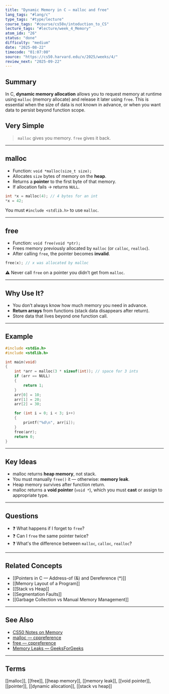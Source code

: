 ```yaml
---
title: "Dynamic Memory in C — malloc and free"  
lang_tags: "#lang/c"                                        
type_tags: "#type/lecture"                                      
course_tags: "#course/cs50x/intoduction_to_CS"                                        
lecture_tags: "#lecture/week_4_Memory"                                    
atom_idx: "26"                                          
status: "done"                                              
difficulty: "medium"                                          
date: "2025-08-22"                             
timecode: "01:07:00"                                          
source: "https://cs50.harvard.edu/x/2025/weeks/4/"                             
review_next: "2025-09-22"                                      
---
```


## Summary
In C, **dynamic memory allocation** allows you to request memory at runtime using `malloc` (memory allocate) and release it later using `free`. This is essential when the size of data is not known in advance, or when you want data to persist beyond function scope.

## Very Simple

> `malloc` gives you memory. `free` gives it back.

---

## malloc
- Function: `void *malloc(size_t size);`
- Allocates `size` bytes of memory on the **heap**.
- Returns a **pointer** to the first byte of that memory.
- If allocation fails → returns `NULL`.

```c
int *x = malloc(4); // 4 bytes for an int
*x = 42;
```

You must `#include <stdlib.h>` to use `malloc`.

---

## free
- Function: `void free(void *ptr);`
- Frees memory previously allocated by `malloc` (or `calloc`, `realloc`).
- After calling `free`, the pointer becomes **invalid**.

```c
free(x); // x was allocated by malloc
```

⚠️ Never call `free` on a pointer you didn’t get from `malloc`.

---

## Why Use It?
- You don’t always know how much memory you need in advance.
- **Return arrays** from functions (stack data disappears after return).
- Store data that lives beyond one function call.

---

## Example

```c
#include <stdio.h>
#include <stdlib.h>

int main(void)
{
    int *arr = malloc(3 * sizeof(int)); // space for 3 ints
    if (arr == NULL)
    {
        return 1;
    }
    arr[0] = 10;
    arr[1] = 20;
    arr[2] = 30;

    for (int i = 0; i < 3; i++)
    {
        printf("%d\n", arr[i]);
    }
    free(arr);
    return 0;
}
```

---

## Key Ideas
- malloc returns **heap memory**, not stack.
- You must manually `free()` it — otherwise: **memory leak**.
- Heap memory survives after function return.
- malloc returns a **void pointer** (`void *`), which you must **cast** or assign to appropriate type.

---

## Questions
- ❓ What happens if I forget to `free`?
- ❓ Can I `free` the same pointer twice?
- ❓ What's the difference between `malloc`, `calloc`, `realloc`?

---

## Related Concepts
- [[Pointers in C — Address-of (&) and Dereference (*)]]
- [[Memory Layout of a Program]]
- [[Stack vs Heap]]
- [[Segmentation Faults]]
- [[Garbage Collection vs Manual Memory Management]]

---

## See Also
- [CS50 Notes on Memory](https://cs50.harvard.edu/x/2025/notes/4/)
- [malloc — cppreference](https://en.cppreference.com/w/c/memory/malloc)
- [free — cppreference](https://en.cppreference.com/w/c/memory/free)
- [Memory Leaks — GeeksForGeeks](https://www.geeksforgeeks.org/memory-leak-in-c/)

---

## Terms
[[malloc]], [[free]], [[heap memory]], [[memory leak]], [[void pointer]], [[pointer]], [[dynamic allocation]], [[stack vs heap]]
